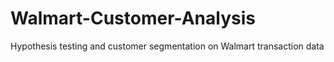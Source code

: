 # Walmart-Customer-Analysis
Hypothesis testing and customer segmentation on Walmart transaction data
